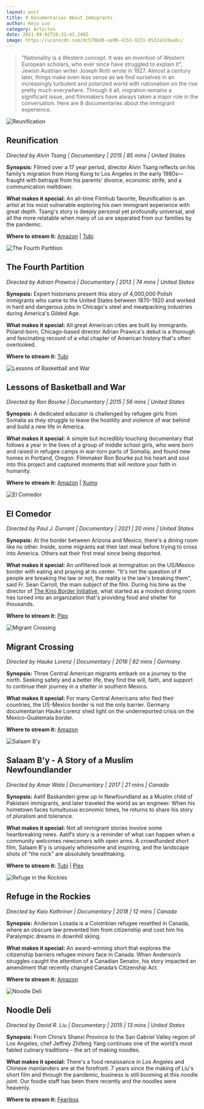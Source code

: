 ```yaml
---
layout: post
title: 8 Documentaries About Immigrants
author: Keju Luo
category: Articles
date: 2021-09-02T20:31:43.240Z
image: https://ucarecdn.com/dc5706d0-aa90-4153-9231-0532a328aa5c/
---
```

> "Nationality is a Western concept. It was an invention of Western European scholars, who ever since have struggled to explain it", Jewish Austrian writer Joseph Roth wrote in 1927. Almost a century later, things make even less sense as we find ourselves in an increasingly turbulent and polarized world with nationalism on the rise pretty much everywhere. Through it all, migration remains a significant issue, and filmmakers have always taken a major role in the conversation. Here are 8 documentaries about the immigrant experience.

![Reunification](https://ucarecdn.com/18104aca-0974-4167-af39-17f3e09fe075/-/resize/1460x/-/format/auto/-/quality/smart/ "Reunification")

## Reunification

_Directed by Alvin Tsang | Documentary | 2015 | 85 mins | United States_

**Synopsis:** Filmed over a 17 year period, director Alvin Tsang reflects on his family’s migration from Hong Kong to Los Angeles in the early 1980s—fraught with betrayal from his parents’ divorce, economic strife, and a communication meltdown.

**What makes it special:** An all-time Filmhub favorite, Reunification is an artist at his most vulnerable exploring his own immigrant experience with great depth. Tsang's story is deeply personal yet profoundly universal, and all the more relatable when many of us are separated from our families by the pandemic.

**Where to stream it:** [Amazon](https://www.amazon.com/Reunification-Alvin-Tsang/dp/B0746YC9YQ/) | [Tubi](https://tubitv.com/movies/513949/reunification)

![The Fourth Partition](https://ucarecdn.com/e4e7cd89-3b8f-4ea5-bdd8-0ded55ab29f6/-/resize/1460x/-/format/auto/-/quality/smart/ "The Fourth Partition")

## The Fourth Partition

_Directed by Adrian Prawica | Documentary | 2013 | 74 mins | United States_

**Synopsis:** Expert historians present this story of 4,000,000 Polish immigrants who came to the United States between 1870-1920 and worked in hard and dangerous jobs in Chicago's steel and meatpacking industries during America's Gilded Age.

**What makes it special:** All great American cities are built by immigrants. Poland-born, Chicago-based director Adrian Prawica's debut is a thorough and fascinating recount of a vital chapter of American history that's often overlooked.

**Where to stream it:** [Tubi](https://tubitv.com/movies/581194/the-fourth-partition)

![Lessons of Basketball and War](https://ucarecdn.com/5adfcb07-f3a4-4f9b-bd6e-7952b6c9a0b3/-/resize/1460x/-/format/auto/-/quality/smart/ "Lessons of Basketball and War")

## Lessons of Basketball and War

_Directed by Ron Bourke | Documentary | 2015 | 56 mins | United States_

**Synopsis:** A dedicated educator is challenged by refugee girls from Somalia as they struggle to leave the hostility and violence of war behind and build a new life in America.

**What makes it special:** A simple but incredibly touching documentary that follows a year in the lives of a group of middle school girls, who were born and raised in refugee camps in war-torn parts of Somalia, and found new homes in Portland, Oregon. Filmmaker Ron Bourke put his heart and soul into this project and captured moments that will restore your faith in humanity.

**Where to stream it:** [Amazon](https://www.amazon.com/Lessons-Basketball-War-Ron-Bourke/dp/B01IQH5LU2) | [Xumo](https://www.xumo.tv/channel/9999300/filmhub?v=XM04L43Q6KQWS8&p=8736)

![El Comedor](https://ucarecdn.com/0a327f4d-0e6e-4fa8-afbc-645bd735885c/-/resize/1460x/-/format/auto/-/quality/smart/ "El Comedor")

## El Comedor

_Directed by Paul J. Durrant | Documentary | 2021 | 20 mins | United States_

**Synopsis:** At the border between Arizona and Mexico, there's a dining room like no other. Inside, some migrants eat their last meal before trying to cross into America. Others eat their first meal since being deported.

**What makes it special:** An unfiltered look at immigration on the US/Mexico border with eating and praying at its center. "It's not the question of if people are breaking the law or not, the reality is the law's breaking them", said Fr. Sean Carroll, the main subject of the film. During his time as the director of [The Kino Border Initiative](https://www.kinoborderinitiative.org/), what started as a modest dining room has turned into an organization that's providing food and shelter for thousands.

**Where to stream it:** [Plex](https://watch.plex.tv/movie/el-comedor)

![Migrant Crossing](https://ucarecdn.com/20391bbe-dc5a-44f1-9c9f-c5c2f5ab7bf3/-/resize/1460x/-/format/auto/-/quality/smart/ "Migrant Crossing")

## Migrant Crossing

_Directed by Hauke Lorenz | Documentary | 2016 | 62 mins | Germany_

**Synopsis:** Three Central American migrants embark on a journey to the north. Seeking safety and a better life, they find the will, faith, and support to continue their journey in a shelter in southern Mexico.

**What makes it special:** For many Central Americans who fled their countries, the US-Mexico border is not the only barrier. Germany documentarian Hauke Lorenz shed light on the underreported crisis on the Mexico-Guatemala border.

**Where to stream it:** [Amazon](https://www.amazon.com/Migrant-Crossing-Jos%C3%A9/dp/B07CRVG3MX)

![Salaam B'y](https://ucarecdn.com/02312a1d-680f-4a8f-9d50-d620ceea7e1d/-/resize/1460x/-/format/auto/-/quality/smart/ "Salaam B'y")

## Salaam B'y - A Story of a Muslim Newfoundlander

_Directed by Amar Wala | Documentary | 2017 | 21 mins | Canada_

**Synopsis:** Aatif Baskanderi grew up in Newfoundland as a Muslim child of Pakistani immigrants, and later traveled the world as an engineer. When his hometown faces tumultuous economic times, he returns to share his story of pluralism and tolerance.

**What makes it special:** Not all immigrant stories involve some heartbreaking news. Aatif’s story is a reminder of what can happen when a community welcomes newcomers with open arms. A crowdfunded short film, Salaam B'y is uniquely wholesome and inspiring, and the landscape shots of "the rock" are absolutely breathtaking.

**Where to stream it:** [](https://www.amazon.com/Migrant-Crossing-Jos%C3%A9/dp/B07CRVG3MX)[Tubi](https://tubitv.com/movies/513855/salaam-b-y-a-story-of-a-muslim-newfoundlander) | [Plex](https://watch.plex.tv/movie/salaam-by)

![Refuge in the Rockies](https://ucarecdn.com/1ec63fc4-8c2e-4983-ac59-25e39a8b5502/-/resize/1460x/-/format/auto/-/quality/smart/ "Refuge in the Rockies")

## Refuge in the Rockies

_Directed by Kaio Kathriner | Documentary | 2018 | 12 mins | Canada_

**Synopsis:** Anderson Losada is a Colombian refugee resettled in Canada, where an obscure law prevented him from citizenship and cost him his Paralympic dreams in downhill skiing.

**What makes it special:** An award-winning short that explores the citizenship barriers refugee minors face in Canada. When Anderson’s struggles caught the attention of a Canadian Senator, his story impacted an amendment that recently changed Canada’s Citizenship Act.

**Where to stream it:** [Amazon](https://www.amazon.com/Refuge-Rockies-Anderson-Losada/dp/B08F4ZM8HR)

![Noodle Deli](https://ucarecdn.com/828ea647-5c60-492d-abae-fb27c7e49d33/-/resize/1460x/-/format/auto/-/quality/smart/ "Noodle Deli")

## Noodle Deli

_Directed by David R. Liu | Documentary | 2015 | 13 mins | United States_

**Synopsis:** From China’s Shanxi Province to the San Gabriel Valley region of Los Angeles, chef Jeffrey Zhifeng Yang continues one of the world’s most fabled culinary traditions – the art of making noodles.

**What makes it special:** There's a food renaissance in Los Angeles and Chinese mainlanders are at the forefront. 7 years since the making of Liu's short film and through the pandemic, business is still booming at this noodle joint. Our foodie staff has been there recently and the noodles were heavenly.

**Where to stream it:** [Fearless](https://watch.fearless.li/programs/noodle-deli)